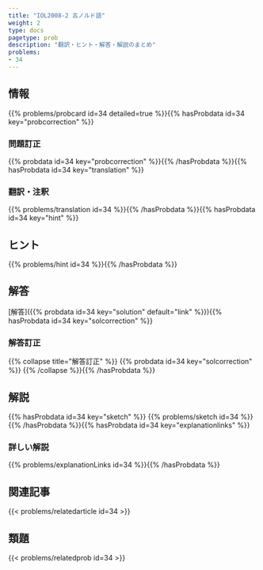 ```yaml
---
title: "IOL2008-2 古ノルド語"
weight: 2
type: docs
pagetype: prob
description: "翻訳・ヒント・解答・解説のまとめ"
problems: 
- 34
---
```


## 情報

{{% problems/probcard id=34 detailed=true %}}{{% hasProbdata id=34 key="probcorrection" %}}

### 問題訂正

{{% probdata id=34 key="probcorrection" %}}{{% /hasProbdata %}}{{% hasProbdata id=34 key="translation" %}}

### 翻訳・注釈

{{% problems/translation id=34 %}}{{% /hasProbdata %}}{{% hasProbdata id=34 key="hint" %}}

## ヒント

{{% problems/hint id=34 %}}{{% /hasProbdata %}}

## 解答

[解答]({{% probdata id=34 key="solution" default="link" %}}){{% hasProbdata id=34 key="solcorrection" %}}

### 解答訂正

{{% collapse title="解答訂正" %}}
{{% probdata id=34 key="solcorrection" %}}
{{% /collapse %}}{{% /hasProbdata %}}

## 解説

{{% hasProbdata id=34 key="sketch" %}}
{{% problems/sketch id=34 %}}
{{% /hasProbdata %}}{{% hasProbdata id=34 key="explanationlinks" %}}

### 詳しい解説

{{% problems/explanationLinks id=34 %}}{{% /hasProbdata %}}

## 関連記事

{{< problems/relatedarticle id=34 >}}

## 類題

{{< problems/relatedprob id=34 >}}
